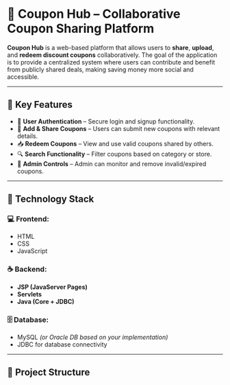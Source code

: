 # 💸 Coupon Hub – Collaborative Coupon Sharing Platform

**Coupon Hub** is a web-based platform that allows users to **share**, **upload**, and **redeem discount coupons** collaboratively. The goal of the application is to provide a centralized system where users can contribute and benefit from publicly shared deals, making saving money more social and accessible.

---

## 🌟 Key Features

- 🔐 **User Authentication** – Secure login and signup functionality.
- 🧾 **Add & Share Coupons** – Users can submit new coupons with relevant details.
- 📥 **Redeem Coupons** – View and use valid coupons shared by others.
- 🔍 **Search Functionality** – Filter coupons based on category or store.
- 🧹 **Admin Controls** – Admin can monitor and remove invalid/expired coupons.

---

## 🧰 Technology Stack

### 💻 Frontend:
- HTML  
- CSS  
- JavaScript  

### ☕ Backend:
- **JSP (JavaServer Pages)**  
- **Servlets**  
- **Java (Core + JDBC)**

### 🗄️ Database:
- MySQL *(or Oracle DB based on your implementation)*  
- JDBC for database connectivity

---

## 📂 Project Structure

